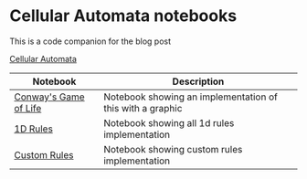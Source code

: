 # Cellular Automata notebooks

This is a code companion for the blog post

[Cellular Automata](http://programmer.ie/post/ca/)

| Notebook | Description |
| ----- | ----- |
|[Conway's Game of Life](/notebooks/conways_game_of_life.ipynb)| Notebook showing an implementation of this with a graphic|  
|[1D Rules](/notebooks/rules.ipynb)| Notebook showing all 1d rules implementation|
|[Custom Rules](/notebooks/custom.ipynb)| Notebook showing custom rules implementation|



